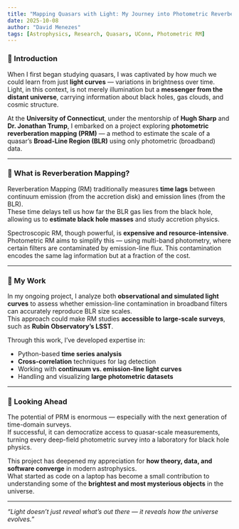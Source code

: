 ```yaml
---
title: "Mapping Quasars with Light: My Journey into Photometric Reverberation Mapping"
date: 2025-10-08
author: "David Menezes"
tags: [Astrophysics, Research, Quasars, UConn, Photometric RM]
---
```


### 🌌 Introduction

When I first began studying quasars, I was captivated by how much we could learn from just **light curves** — variations in brightness over time.  
Light, in this context, is not merely illumination but a **messenger from the distant universe**, carrying information about black holes, gas clouds, and cosmic structure.

At the **University of Connecticut**, under the mentorship of **Hugh Sharp** and **Dr. Jonathan Trump**, I embarked on a project exploring **photometric reverberation mapping (PRM)** — a method to estimate the scale of a quasar’s **Broad-Line Region (BLR)** using only photometric (broadband) data.

---

### 🔭 What is Reverberation Mapping?

Reverberation Mapping (RM) traditionally measures **time lags** between continuum emission (from the accretion disk) and emission lines (from the BLR).  
These time delays tell us how far the BLR gas lies from the black hole, allowing us to **estimate black hole masses** and study accretion physics.

Spectroscopic RM, though powerful, is **expensive and resource-intensive**.  
Photometric RM aims to simplify this — using multi-band photometry, where certain filters are contaminated by emission-line flux. This contamination encodes the same lag information but at a fraction of the cost.

---

### 🧩 My Work

In my ongoing project, I analyze both **observational and simulated light curves** to assess whether emission-line contamination in broadband filters can accurately reproduce BLR size scales.  
This approach could make RM studies **accessible to large-scale surveys**, such as **Rubin Observatory’s LSST**.

Through this work, I’ve developed expertise in:

- Python-based **time series analysis**
- **Cross-correlation** techniques for lag detection
- Working with **continuum vs. emission-line light curves**
- Handling and visualizing **large photometric datasets**

---

### 🚀 Looking Ahead

The potential of PRM is enormous — especially with the next generation of time-domain surveys.  
If successful, it can democratize access to quasar-scale measurements, turning every deep-field photometric survey into a laboratory for black hole physics.

This project has deepened my appreciation for **how theory, data, and software converge** in modern astrophysics.  
What started as code on a laptop has become a small contribution to understanding some of the **brightest and most mysterious objects** in the universe.

---

*“Light doesn’t just reveal what’s out there — it reveals how the universe evolves.”*
